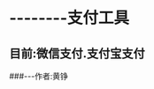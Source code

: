 
# --------支付工具
## 目前:微信支付.支付宝支付
                                                            
###---作者:黄铮